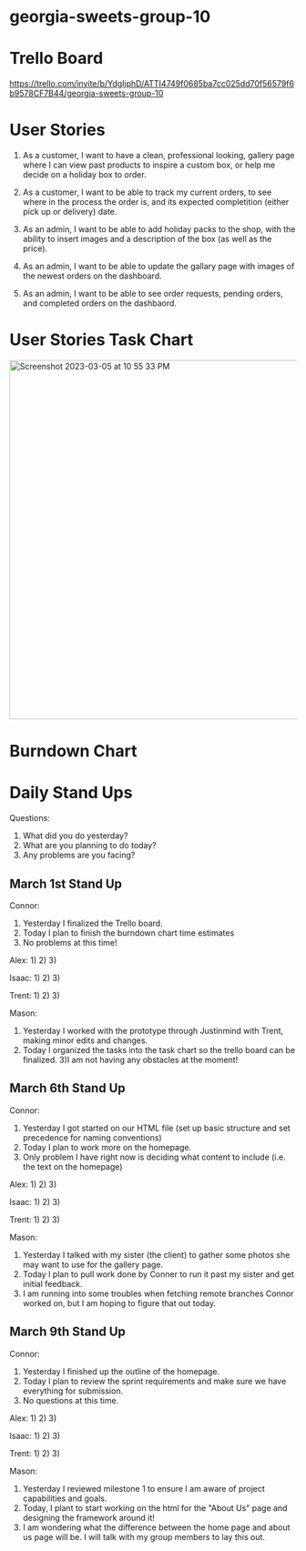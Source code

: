 # georgia-sweets-group-10

# Trello Board
https://trello.com/invite/b/YdgIjphD/ATTI4749f0685ba7cc025dd70f56579f6b9578CF7B44/georgia-sweets-group-10

# User Stories
1. As a customer, I want to have a clean, professional looking, gallery page where I can view past products to inspire a custom box, or help me decide on a holiday box to order.

2. As a customer, I want to be able to track my current orders, to see where in the process the order is, and its expected completition (either pick up or delivery) date.

3. As an admin, I want to be able to add holiday packs to the shop, with the ability to insert images and a description of the box (as well as the price).

4. As an admin, I want to be able to update the gallary page with images of the newest orders on the dashboard. 

5. As an admin, I want to be able to see order requests, pending orders, and completed orders on the dashbaord.

# User Stories Task Chart
<img width="631" alt="Screenshot 2023-03-05 at 10 55 33 PM" src="https://user-images.githubusercontent.com/93365258/223022600-dd7a5c03-cbd8-4c23-acae-b3af2bd68474.png">

# Burndown Chart

# Daily Stand Ups
Questions:
1) What did you do yesterday?
2) What are you planning to do today?
3) Any problems are you facing?

## March 1st Stand Up
Connor:
1) Yesterday I finalized the Trello board.
2) Today I plan to finish the burndown chart time estimates
3) No problems at this time!

Alex:
1)
2)
3)

Isaac:
1)
2)
3)

Trent:
1)
2)
3)

Mason:
1) Yesterday I worked with the prototype through Justinmind with Trent, making minor edits and changes.
2) Today I organized the tasks into the task chart so the trello board can be finalized.
3)I am not having any obstacles at the moment!

## March 6th Stand Up
Connor:
1) Yesterday I got started on our HTML file (set up basic structure and set precedence for naming conventions)
2) Today I plan to work more on the homepage.
3) Only problem I have right now is deciding what content to include (i.e. the text on the homepage)

Alex:
1)
2)
3)

Isaac:
1)
2)
3)

Trent:
1)
2)
3)

Mason:
1) Yesterday I talked with my sister (the client) to gather some photos she may want to use for the gallery page.
2) Today I plan to pull work done by Conner to run it past my sister and get initial feedback.
3) I am running into some troubles when fetching remote branches Connor worked on, but I am hoping to figure that out today.


## March 9th Stand Up
Connor:
1) Yesterday I finished up the outline of the homepage.
2) Today I plan to review the sprint requirements and make sure we have everything for submission.
3) No questions at this time.

Alex:
1)
2)
3)

Isaac:
1)
2)
3)

Trent:
1)
2)
3)

Mason:
1) Yesterday I reviewed milestone 1 to ensure I am aware of project capabilities and goals.
2) Today, I plant to start working on the html for the "About Us" page and designing the framework around it!
3) I am wondering what the difference between the home page and about us page will be. I will talk with my group members to lay this out.



